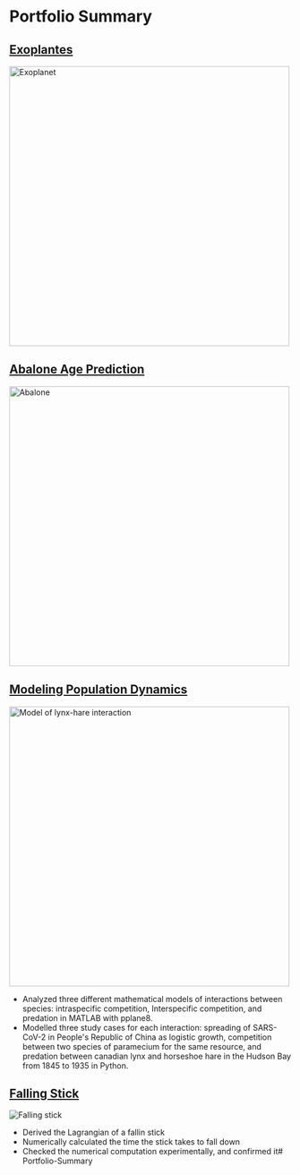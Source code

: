 # Portfolio Summary

## [Exoplantes](https://github.com/josifovskid/Applied-Machine-Learning/tree/main/Exoplanets)

<img width=500 alt="Exoplanet" src="https://github.com/josifovskid/Portfolio-Summary/blob/main/exoplanet.jpg"/>

## [Abalone Age Prediction](https://github.com/josifovskid/Applied-Machine-Learning/tree/main/Abalone-Age-Prediction)

<img width=500 alt="Abalone" src="https://github.com/josifovskid/Portfolio-Summary/blob/main/abalone.jpg"/>

## [Modeling Population Dynamics](https://github.com/josifovskid/Scientific-Computing/tree/main/Modeling-Population-Dynamics)

<img width=500 alt="Model of lynx-hare interaction" src="https://github.com/josifovskid/Portfolio-Summary/blob/main/lynx_hare_model.png"/>

- Analyzed three different mathematical models of interactions between species: intraspecific competition, Interspecific competition, and predation in MATLAB with pplane8.
- Modelled three study cases for each interaction: spreading of SARS-CoV-2 in People's Republic of China as logistic growth, competition between two species of paramecium for the same resource, and predation between canadian lynx and horseshoe hare in the Hudson Bay from 1845 to 1935 in Python.

## [Falling Stick](https://github.com/josifovskid/Computational-Physics/tree/main/Falling-Stick)

![Falling stick](https://github.com/josifovskid/Portfolio-Summary/blob/main/falling_stick.png)

- Derived the Lagrangian of a fallin stick
- Numerically calculated the time the stick takes to fall down
- Checked the numerical computation experimentally, and confirmed it# Portfolio-Summary
